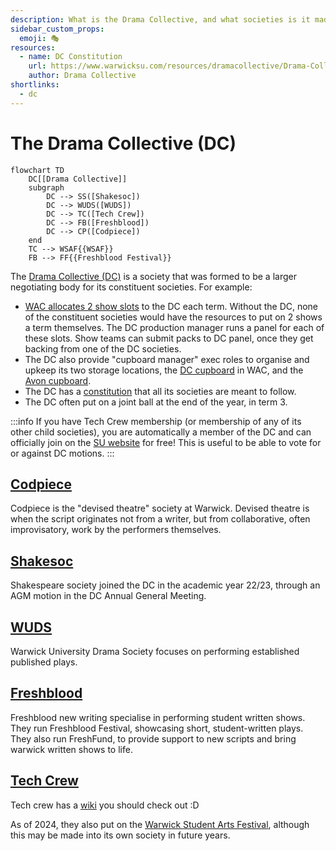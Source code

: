 ```yaml
---
description: What is the Drama Collective, and what societies is it made up of?
sidebar_custom_props:
  emoji: 🎭
resources:
  - name: DC Constitution
    url: https://www.warwicksu.com/resources/dramacollective/Drama-Collective-Constitution-updated-2023/
    author: Drama Collective
shortlinks:
  - dc
---
```

# The Drama Collective (DC)

```mermaid
flowchart TD
    DC[[Drama Collective]]
    subgraph
        DC --> SS([Shakesoc])
        DC --> WUDS([WUDS])
        DC --> TC([Tech Crew])
        DC --> FB([Freshblood])
        DC --> CP([Codpiece])
    end
    TC --> WSAF{{WSAF}}
    FB --> FF{{Freshblood Festival}}
```

The [Drama Collective (DC)](https://www.warwicksu.com/societies-sports/societies/dramacollective/) is a society that 
was formed to be a larger negotiating body for its constituent societies.
For example:

- [WAC allocates 2 show slots](../warwick-drama/shows#wac-show-slots) to the DC each term. Without the DC, none of the constituent societies would have the resources to put on 2 shows a term themselves. The DC production manager runs a panel for each of these slots. Show teams can submit packs to DC panel, once they get backing from one of the DC societies.
- The DC also provide "cupboard manager" exec roles to organise and upkeep its two storage locations, the [DC cupboard](../tech-crew/storage/dc-cupboard) in WAC, and the [Avon cupboard](../tech-crew/storage/other-storage#the-avon-cupboard).
- The DC has a [constitution](https://www.warwicksu.com/resources/dramacollective/Drama-Collective-Constitution-updated-2023/) that all its societies are meant to follow.
- The DC often put on a joint ball at the end of the year, in term 3.

:::info
If you have Tech Crew membership (or membership of any of its other child societies), you are automatically a member of
the DC and can officially join on the [SU website](https://www.warwicksu.com/societies-sports/societies/dramacollective/)
for free! This is useful to be able to vote for or against DC motions.
:::

## [Codpiece](https://www.warwicksu.com/societies-sports/societies/codpiecetheatre/)

Codpiece is the "devised theatre" society at Warwick. Devised theatre is when the script originates not from a writer,
but from collaborative, often improvisatory, work by the performers themselves.

## [Shakesoc](https://www.warwicksu.com/societies-sports/societies/shakespeare/)

Shakespeare society joined the DC in the academic year 22/23, through an AGM motion in the DC Annual General Meeting.

## [WUDS](https://www.warwicksu.com/societies-sports/societies/wuds/)

Warwick University Drama Society focuses on performing established published plays.

## [Freshblood](https://www.warwicksu.com/societies-sports/societies/freshbloodtheatre/)

Freshblood new writing specialise in performing student written shows. They run Freshblood Festival, showcasing short,
student-written plays. They also run FreshFund, to provide support to new scripts and bring warwick written shows to
life.

## [Tech Crew](https://www.warwicksu.com/societies-sports/societies/techcrew/)

Tech crew has a [wiki](../) you should check out :D

As of 2024, they also put on the [Warwick Student Arts Festival](/wiki/case-studies/wsaf-2024), although this may be
made into its own society in future years.
